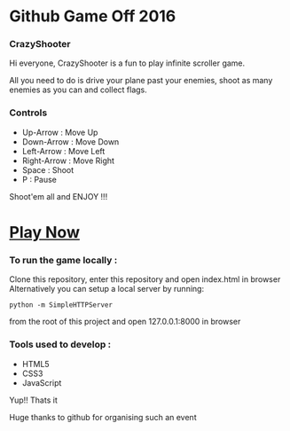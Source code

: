 # Github Game Off 2016

### CrazyShooter

Hi everyone, CrazyShooter is a fun to play infinite scroller game.

All you need to do is drive your plane past your enemies, shoot as many enemies
as you can and collect flags.

### Controls

- Up-Arrow      :    Move Up
- Down-Arrow    :    Move Down
- Left-Arrow    :    Move Left
- Right-Arrow   :    Move Right
- Space         :    Shoot
- P             :    Pause

Shoot'em all and ENJOY !!!

# [Play Now](https://djmgit.github.io/game-off-2016/)

### To run the game locally :

Clone this repository, enter this repository and open index.html in browser
Alternatively you can setup a local server by running:
```
python -m SimpleHTTPServer

```
from the root of this project and open 127.0.0.1:8000 in browser

### Tools used to develop :

- HTML5
- CSS3
- JavaScript

Yup!! Thats it

Huge thanks to github for organising such an event


